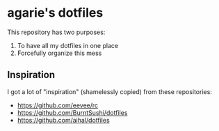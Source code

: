 # agarie's dotfiles

This repository has two purposes:

1. To have all my dotfiles in one place
2. Forcefully organize this mess

## Inspiration

I got a lot of "inspiration" (shamelessly copied) from these repositories:

- https://github.com/eevee/rc
- https://github.com/BurntSushi/dotfiles
- https://github.com/aihal/dotfiles
